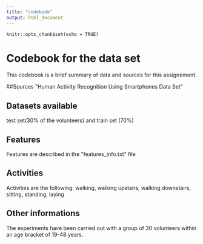 ```yaml
---
title: "codebook"
output: html_document
---
```


```{r setup, include=FALSE}
knitr::opts_chunk$set(echo = TRUE)
```

# Codebook for the data set
This codebook is a brief summary of data and sources for this assignement.

##Sources
"Human Activity Recognition Using Smartphones Data Set"

## Datasets available
test set(30% of the volunteers) and train set (70%)

## Features
Features are described in the "features_info.txt" file

## Activities
Activities are the following: walking, walking upstairs, walking downstairs, sitting, standing, laying

## Other informations
The experiments have been carried out with a group of 30 volunteers within an age bracket of 19-48 years.




